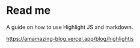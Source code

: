 # Read me
A guide on how to use Highlight JS and markdown.

https://amamazing-blog.vercel.app/blog/highlightjs
